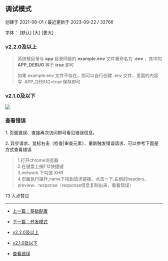 ## 调试模式

创建于 2021-08-01 / 最近更新于 2023-09-22 / 32766

字体： \[默认\] \[大\] \[更大\]

### v2.2.0及以上

> 系统根目录与 **app** 目录同级的 **example.env** 文件重命名为 **.env** ，其中的 **APP\_DEBUG** 等于 **true** 即可
> 
> 如果 example.env 文件不存在，则可以自行创建 .env 文件，里面的内容写  APP\_DEBUG=true 保存即可

### v2.1.0及以下

[![](https://doc.shopxo.net/upload/image/20210728/1627484666903178.png)](https://doc.shopxo.net/upload/image/20210728/1627484666903178.png)

### 查看错误

1\. 页面错误、直接再次访问即可看见错误信息。

2\. 异步请求、鼠标右击（检查|审查元素）、重新触发错误请求、可以参考下面是方式查看错误

> 1.打开chrome浏览器  
> 2.在键盘上按F12快捷键  
> 3.network 下勾选 XHR  
> 4.页面执行操作,name下找到请求链接、点击一下,右侧的headers、preview、response（response信息复制出来，看看错误）

73 人点赞过

* * *

+   [上一篇：基础配置](https://doc.shopxo.net/?m=Article&a=index&id=4&aid=262830136821284864)
+   [下一篇：开发模式](https://doc.shopxo.net/?m=Article&a=index&id=4&aid=262597306145046528)

+   [v2.2.0及以上](#nav-0-H3)
+   [v2.1.0及以下](#nav-2-H3)
+   [查看错误](#nav-3-H3)